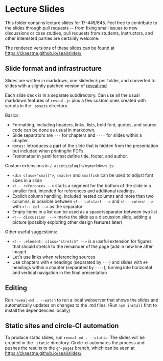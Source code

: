 # Lecture Slides

This folder contains lecture slides for 17-445/645. Feel free to contribute to the slides through pull requests -- from fixing small issues to new discussions or case studies, pull requests from students, instructors, and other interested parties are certainly welcome.

The rendered versions of these slides can be found at https://ckaestne.github.io/seai/slides/

## Slide format and infrastructure

Slides are written in markdown, one slidedeck per folder, and converted to slides with a slightly patched version of [reveal-md](https://github.com/webpro/reveal-md)

Each slide deck is in a separate subdirectory. Can use all the usual markdown features of `reveal.js` plus a few custom ones created with scripts in the `_assets` directory.

Basics:
* Formatting, including headers, links, lists, bold font, quotes, and source code can be done as usual in markdown.
* Slide separators are `---` for chapters and `----` for slides within a chapter.
* `Notes:` introduces a part of the slide that is hidden from the presentation but included when printing/in PDFs.
* Frontmatter in yaml format define title, footer, and author.

Custom extensions in `/_assets/plugin/mymarkdown.js`:
* `<div class="small">`, `smaller` and `smallish` can be used to adjust font sizes in a slide
* `<!-- references -->` starts a segment for the bottom of the slide in a smaller font, intended for references and additional readings.
* Explicit column handling, included nested columns and more than two columns, is possible between `<!-- colstart -->` and `<!-- colend -->` with `<!-- col -->` as the separator
* Empty items in a list can be used as a space/separator between two list
* `<!-- discussion  -->` marks the slide as a discussion slide, adding a picture (possibly exploring other design features later)

Other useful suggestions:
* `<!-- .element: class="stretch" -->` is a useful extension for figures that should stretch to the remainder of the page (add in new line after image)
* Let's use links when referencing sources 
* Use chapters with `#` headings (separated by `---`) and slides with `##` headings within a chapter (separated by `----`), turning into horizontal and vertical navigation in the final presentation

## Editing

Run `reveal-md . --watch` to run a local webserver that shows the slides and automatically updates on changes to the .md files. (Run `npm install` first to install the dependencies locally)

## Static sites and circle-CI automation

To produce static slides, run `reveal-md . --static`. The slides will be created in the `_static` directory. Circle-ci automates the process and pushes the results to the `gh-pages` branch, which can be seen at https://ckaestne.github.io/seai/slides/.


